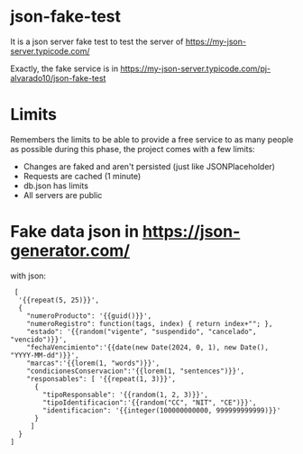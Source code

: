 # json-fake-test
It is a json server fake test to test the server of https://my-json-server.typicode.com/ 

Exactly, the fake service is in https://my-json-server.typicode.com/pj-alvarado10/json-fake-test

# Limits
Remembers the limits to be able to provide a free service to as many people as possible during this phase, the project comes with a few limits:

* Changes are faked and aren't persisted (just like JSONPlaceholder)
* Requests are cached (1 minute)
* db.json has limits
* All servers are public

# Fake data json in https://json-generator.com/
with json:

      
     [
      '{{repeat(5, 25)}}',
      {
        "numeroProducto": '{{guid()}}',
        "numeroRegistro": function(tags, index) { return index+""; },
        "estado": '{{random("vigente", "suspendido", "cancelado", "vencido")}}',
        "fechaVencimiento":'{{date(new Date(2024, 0, 1), new Date(), "YYYY-MM-dd")}}',
        "marcas":'{{lorem(1, "words")}}',
        "condicionesConservacion":'{{lorem(1, "sentences")}}',
        "responsables": [ '{{repeat(1, 3)}}',
          {
            "tipoResponsable": '{{random(1, 2, 3)}}',
            "tipoIdentificacion":'{{random("CC", "NIT", "CE")}}',
            "identificacion": '{{integer(100000000000, 999999999999)}}'
          }
         ]
      } 
    ]

